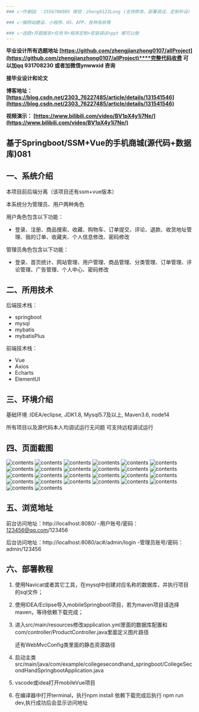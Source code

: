 ```yaml
---
### 👉作者QQ ：1556708905 微信：zheng0123Long (支持修改、部署调试、定制毕设)

### 👉接网站建设、小程序、H5、APP、各种系统等

### 👉选题+开题报告+任务书+程序定制+安装调试+ppt 都可以做
---
```


**毕业设计所有选题地址 [https://github.com/zhengjianzhong0107/allProject](https://github.com/zhengjianzhong0107/allProject)****完整代码收费  可以加qq 931708230 或者加微信ynwwxid 咨询**

**接毕业设计和论文**

**博客地址：
[https://blog.csdn.net/2303_76227485/article/details/131541546](https://blog.csdn.net/2303_76227485/article/details/131541546)**

**视频演示：
[https://www.bilibili.com/video/BV1pX4y1i7Ne/](https://www.bilibili.com/video/BV1pX4y1i7Ne/)**

## 基于Springboot/SSM+Vue的手机商城(源代码+数据库)081

## 一、系统介绍

本项目前后端分离（该项目还有ssm+vue版本）

本系统分为管理员、用户两种角色

用户角色包含以下功能：

- 登录、注册、商品搜索、收藏、购物车、订单提交、评论、退款、收货地址管理、我的订单、收藏夹、个人信息修改、密码修改

管理员角色包含以下功能：

- 登录、首页统计、网站管理、用户管理、商品管理、分类管理、订单管理、评论管理、广告管理、个人中心、密码修改

## 二、所用技术

后端技术栈：

- springboot
- mysql
- mybatis
- mybatisPlus

前端技术栈：

- Vue
- Axios
- Echarts
- ElementUI

## 三、环境介绍

基础环境 :IDEA/eclipse, JDK1.8, Mysql5.7及以上, Maven3.6, node14

所有项目以及源代码本人均调试运行无问题 可支持远程调试运行

## 四、页面截图

![contents](./picture/picture1.png)
![contents](./picture/picture2.png)
![contents](./picture/picture3.png)
![contents](./picture/picture4.png)
![contents](./picture/picture5.png)
![contents](./picture/picture6.png)
![contents](./picture/picture7.png)
![contents](./picture/picture8.png)
![contents](./picture/picture9.png)
![contents](./picture/picture10.png)
![contents](./picture/picture11.png)
![contents](./picture/picture12.png)
![contents](./picture/picture13.png)
![contents](./picture/picture14.png)
![contents](./picture/picture15.png)
![contents](./picture/picture16.png)
![contents](./picture/picture17.png)
![contents](./picture/picture18.png)
![contents](./picture/picture19.png)
![contents](./picture/picture20.png)
![contents](./picture/picture21.png)
![contents](./picture/picture22.png)
![contents](./picture/picture23.png)
![contents](./picture/picture24.png)
![contents](./picture/picture25.png)
![contents](./picture/picture26.png)

## 五、浏览地址

前台访问地址：http://localhost:8080/
-用户账号/密码：123456@qq.com/123456

后台访问地址：http://localhost:8080/ac#/admin/login
-管理员账号/密码：admin/123456

## 六、部署教程

1. 使用Navicat或者其它工具，在mysql中创建对应名称的数据库，并执行项目的sql文件；

2. 使用IDEA/Eclipse导入mobileSpringboot项目，若为maven项目请选择maven，等待依赖下载完成；

3. 进入src/main/resources修改application.yml里面的数据库配置和com/controller/ProductController.java里面定义图片路径
   
   还有WebMvcConfig类里面的静态资源路径

4. 启动主类src/main/java/com/example/collegesecondhand_springboot/CollegeSecondHandSpringbootApplication.java

5. vscode或idea打开mobileVue项目

6. 在编译器中打开terminal，执行npm install 依赖下载完成后执行 npm run dev,执行成功后会显示访问地址

 
